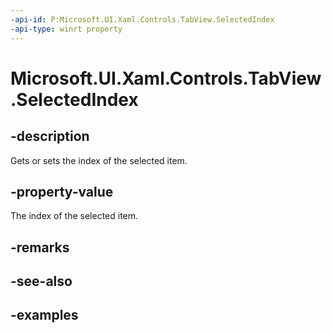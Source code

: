 ```yaml
---
-api-id: P:Microsoft.UI.Xaml.Controls.TabView.SelectedIndex
-api-type: winrt property
---
```


# Microsoft.UI.Xaml.Controls.TabView.SelectedIndex

<!--
public int SelectedIndex { get; set; }
-->

## -description

Gets or sets the index of the selected item.

## -property-value

The index of the selected item.

## -remarks

## -see-also

## -examples

